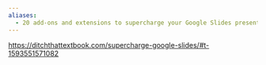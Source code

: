 ```yaml
---
aliases:
  - 20 add-ons and extensions to supercharge your Google Slides presentations - Ditch That Textbook
---
```


https://ditchthattextbook.com/supercharge-google-slides/#t-1593551571082